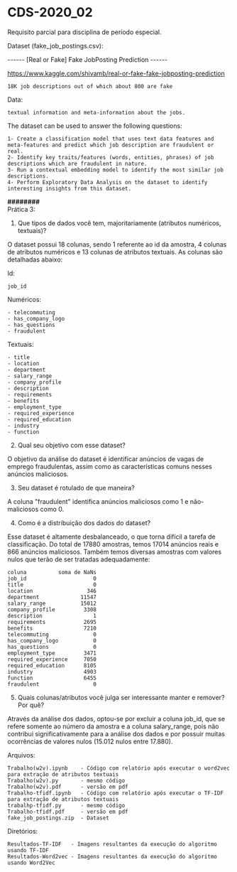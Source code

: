 # CDS-2020_02
Requisito parcial para disciplina de período especial.

Dataset (fake_job_postings.csv):

------ [Real or Fake] Fake JobPosting Prediction ------


https://www.kaggle.com/shivamb/real-or-fake-fake-jobposting-prediction


	18K job descriptions out of which about 800 are fake

Data:

	textual information and meta-information about the jobs.
	
The dataset can be used to answer the following questions:

    1- Create a classification model that uses text data features and meta-features and predict which job description are fraudulent or real.
    2- Identify key traits/features (words, entities, phrases) of job descriptions which are fraudulent in nature.
    3- Run a contextual embedding model to identify the most similar job descriptions.
    4- Perform Exploratory Data Analysis on the dataset to identify interesting insights from this dataset.
    
____________________________________________________________########____________________________________________________________    
Prática 3:
1) Que tipos de dados você tem, majoritariamente (atributos numéricos, textuais)?

O dataset possui 18 colunas, sendo 1 referente ao id da amostra, 4 colunas de atributos numéricos e 13 colunas de atributos textuais. 
As colunas são detalhadas abaixo:

Id:

	job_id

Numéricos:

	- telecommuting
	- has_company_logo
	- has_questions
	- fraudulent

Textuais:

	- title
	- location
	- department
	- salary_range
	- company_profile
	- description
	- requirements
	- benefits
	- employment_type
	- required_experience
	- required_education
	- industry
	- function

2) Qual seu objetivo com esse dataset?


O objetivo da análise do dataset é identificar anúncios de vagas de emprego fraudulentas, assim como as características comuns nesses anúncios maliciosos.


3) Seu dataset é rotulado de que maneira?


A coluna "fraudulent" identifica anúncios maliciosos como 1 e não-maliciosos como 0.


4) Como é a distribuição dos dados do dataset?


Esse dataset é altamente desbalanceado, o que torna difícil a tarefa de classificação.
Do total de 17880 amostras, temos 17014 anúncios reais e 866 anúncios maliciosos.
Também temos diversas amostras com valores nulos que terão de ser tratadas adequadamente:


	coluna          soma de NaNs
	job_id                     0
	title                      0
	location                 346
	department             11547
	salary_range           15012
	company_profile         3308
	description                1
	requirements            2695
	benefits                7210
	telecommuting              0
	has_company_logo           0
	has_questions              0
	employment_type         3471
	required_experience     7050
	required_education      8105
	industry                4903
	function                6455
	fraudulent                 0

5) Quais colunas/atributos você julga ser interessante manter e remover? Por quê?

Através da análise dos dados, optou-se por excluir a coluna job_id, que se refere somente ao número da amostra e a coluna salary_range, pois não contribui significativamente para a análise dos dados e por possuir muitas ocorrências de valores nulos (15.012 nulos entre 17.880).

Arquivos:

	Trabalho(w2v).ipynb    - Código com relatório após executar o word2vec para extração de atributos textuais
	Trabalho(w2v).py       - mesmo código
	Trabalho(w2v).pdf      - versão em pdf
	Trabalho-tfidf.ipynb   - Código com relatório após executar o TF-IDF para extração de atributos textuais
	trabalhp-tfidf.py      - mesmo código
	Trabalho-tfidf.pdf     - versão em pdf
	fake_job_postings.zip  - Dataset
	
Diretórios:

	Resultados-TF-IDF	- Imagens resultantes da execução do algoritmo usando TF-IDF
	Resultados-Word2vec	- Imagens resultantes da execução do algoritmo usando Word2Vec
